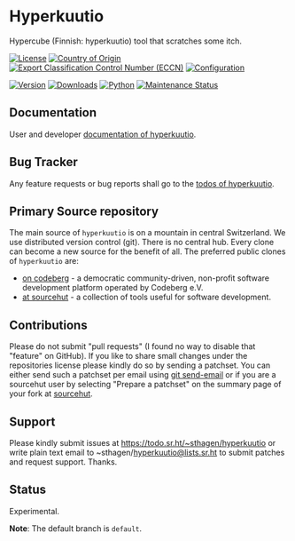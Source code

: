 # Hyperkuutio

Hypercube (Finnish: hyperkuutio) tool that scratches some itch.

[![License](https://git.sr.ht/~sthagen/hyperkuutio/blob/default/docs/badges/license-spdx-mit.svg)](https://git.sr.ht/~sthagen/hyperkuutio/tree/default/item/LICENSE)
[![Country of Origin](https://git.sr.ht/~sthagen/hyperkuutio/blob/default/docs/badges/country-of-origin-name-switzerland-neutral.svg)](https://git.sr.ht/~sthagen/hyperkuutio/tree/default/item/COUNTRY-OF-ORIGIN)
[![Export Classification Control Number (ECCN)](https://git.sr.ht/~sthagen/hyperkuutio/blob/default/docs/badges/export-control-classification-number_eccn-ear99-neutral.svg)](https://git.sr.ht/~sthagen/hyperkuutio/tree/default/item/EXPORT-CONTROL-CLASSIFICATION-NUMBER)
[![Configuration](https://git.sr.ht/~sthagen/hyperkuutio/blob/default/docs/badges/configuration-sbom.svg)](https://git.sr.ht/~sthagen/hyperkuutio/tree/default/item/docs/third-party/README.md)

[![Version](https://git.sr.ht/~sthagen/hyperkuutio/blob/default/docs/badges/latest-release.svg)](https://pypi.python.org/pypi/hyperkuutio/)
[![Downloads](https://git.sr.ht/~sthagen/hyperkuutio/blob/default/docs/badges/downloads-per-month.svg)](https://pepy.tech/project/hyperkuutio)
[![Python](https://git.sr.ht/~sthagen/hyperkuutio/blob/default/docs/badges/python-versions.svg)](https://pypi.python.org/pypi/hyperkuutio/)
[![Maintenance Status](https://git.sr.ht/~sthagen/hyperkuutio/blob/default/docs/badges/commits-per-year.svg)](https://git.sr.ht/~sthagen/hyperkuutio/log)

## Documentation

User and developer [documentation of hyperkuutio](https://codes.dilettant.life/docs/hyperkuutio).

## Bug Tracker

Any feature requests or bug reports shall go to the [todos of hyperkuutio](https://todo.sr.ht/~sthagen/hyperkuutio).

## Primary Source repository

The main source of `hyperkuutio` is on a mountain in central Switzerland.
We use distributed version control (git).
There is no central hub.
Every clone can become a new source for the benefit of all.
The preferred public clones of `hyperkuutio` are:

* [on codeberg](https://codeberg.org/sthagen/hyperkuutio) - a democratic community-driven, non-profit software development platform operated by Codeberg e.V.
* [at sourcehut](https://git.sr.ht/~sthagen/hyperkuutio) - a collection of tools useful for software development.

## Contributions

Please do not submit "pull requests" (I found no way to disable that "feature" on GitHub).
If you like to share small changes under the repositories license please kindly do so by sending a patchset.
You can either send such a patchset per email using [git send-email](https://git-send-email.io) or 
if you are a sourcehut user by selecting "Prepare a patchset" on the summary page of your fork at [sourcehut](https://git.sr.ht/).

## Support

Please kindly submit issues at https://todo.sr.ht/~sthagen/hyperkuutio or write plain text email to ~sthagen/hyperkuutio@lists.sr.ht to submit patches and request support. Thanks.

## Status

Experimental.

**Note**: The default branch is `default`.
